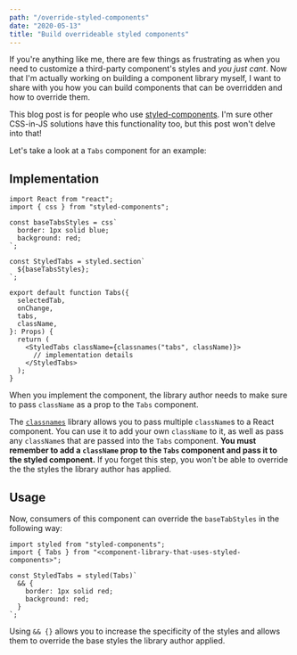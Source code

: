 ```yaml
---
path: "/override-styled-components"
date: "2020-05-13"
title: "Build overrideable styled components"
---
```


If you're anything like me, there are few things as frustrating as when you need to customize a third-party component's styles and _you just cant_. Now that I'm actually working on building a component library myself, I want to share with you how you can build components that can be overridden and how to override them.

This blog post is for people who use [styled-components](https://styled-components.com/). I'm sure other CSS-in-JS solutions have this functionality too, but this post won't delve into that!

Let's take a look at a `Tabs` component for an example:

## Implementation

```tsx
import React from "react";
import { css } from "styled-components";

const baseTabsStyles = css`
  border: 1px solid blue;
  background: red;
`;

const StyledTabs = styled.section`
  ${baseTabsStyles};
`;

export default function Tabs({
  selectedTab,
  onChange,
  tabs,
  className,
}: Props) {
  return (
    <StyledTabs className={classnames("tabs", className)}>
      // implementation details
    </StyledTabs>
  );
}
```

When you implement the component, the library author needs to make sure to pass `className` as a prop to the `Tabs` component.

The [`classnames`](https://www.npmjs.com/package/classnames) library allows you to pass multiple `className`s to a React component. You can use it to add your own `className` to it, as well as pass any `className`s that are passed into the `Tabs` component. **You must remember to add a `className` prop to the `Tabs` component and pass it to the styled component.** If you forget this step, you won't be able to override the the styles the library author has applied.

## Usage

Now, consumers of this component can override the `baseTabStyles` in the following way:

```tsx
import styled from "styled-components";
import { Tabs } from "<component-library-that-uses-styled-components>";

const StyledTabs = styled(Tabs)`
  && {
    border: 1px solid red;
    background: red;
  }
`;
```

Using `&& {}` allows you to increase the specificity of the styles and allows them to override the base styles the library author applied.
